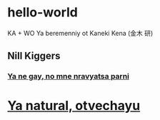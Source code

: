# hello-world
KA + WO
Ya beremenniy ot Kaneki Kena (金木 研)
## Nill Kiggers

### [Ya ne gay, no mne nravyatsa parni](https://www.youtube.com/watch?v=ajGrK9WHDuY)


# [Ya natural, otvechayu](https://www.youtube.com/watch?v=eZVKRZj33wY)
